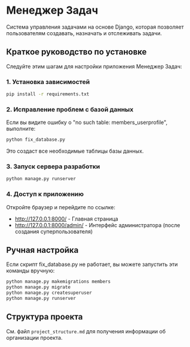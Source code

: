 # Менеджер Задач

Система управления задачами на основе Django, которая позволяет пользователям создавать, назначать и отслеживать задачи.

## Краткое руководство по установке

Следуйте этим шагам для настройки приложения Менеджер Задач:

### 1. Установка зависимостей

```bash
pip install -r requirements.txt
```

### 2. Исправление проблем с базой данных

Если вы видите ошибку о "no such table: members_userprofile", выполните:

```bash
python fix_database.py
```

Это создаст все необходимые таблицы базы данных.

### 3. Запуск сервера разработки

```bash
python manage.py runserver
```

### 4. Доступ к приложению

Откройте браузер и перейдите по ссылке:
- http://127.0.0.1:8000/ - Главная страница
- http://127.0.0.1:8000/admin/ - Интерфейс администратора (после создания суперпользователя)

## Ручная настройка

Если скрипт fix_database.py не работает, вы можете запустить эти команды вручную:

```bash
python manage.py makemigrations members
python manage.py migrate
python manage.py createsuperuser
python manage.py runserver
```

## Структура проекта

См. файл `project_structure.md` для получения информации об организации проекта.
